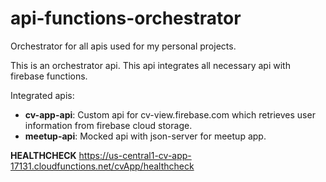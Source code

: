 # api-functions-orchestrator
Orchestrator for all apis used for my personal projects.

This is an orchestrator api. This api integrates all necessary api with firebase functions.

Integrated apis:
 - **cv-app-api**: Custom api for cv-view.firebase.com which retrieves user information from firebase cloud storage.
 - **meetup-api**: Mocked api with json-server for meetup app.

**HEALTHCHECK**
 https://us-central1-cv-app-17131.cloudfunctions.net/cvApp/healthcheck
